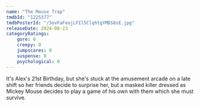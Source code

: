 ```yaml
---
name: "The Mouse Trap"
tmdbId: "1225377"
tmdbPosterId: "/3ovFaFeojLFIl5ClqhtgYMDS8sE.jpg"
releaseDate: 2024-08-23
categoryRatings:
    gore: 0
    creepy: 0
    jumpscares: 0
    suspense: 0
    psychological: 0
---
```

It's Alex's 21st Birthday, but she's stuck at the amusement arcade on a late shift so her friends decide to surprise her, but a masked killer dressed as Mickey Mouse decides to play a game of his own with them which she must survive.
